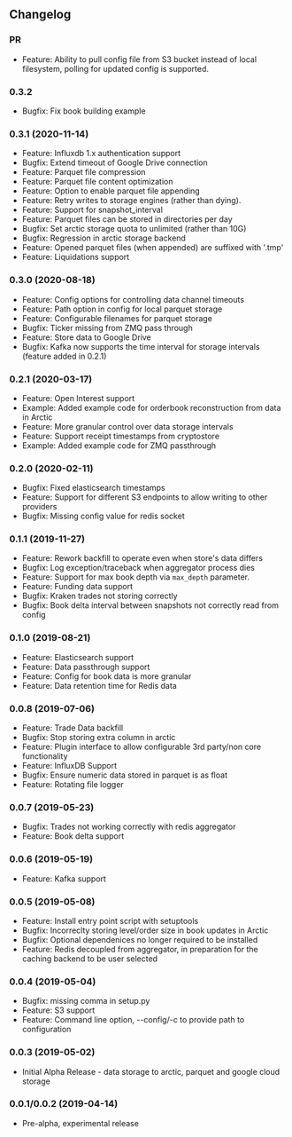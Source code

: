 ## Changelog

### PR
  * Feature: Ability to pull config file from S3 bucket instead of local filesystem, polling for updated config is supported.

### 0.3.2
  * Bugfix: Fix book building example

### 0.3.1 (2020-11-14)
  * Feature: Influxdb 1.x authentication support
  * Bugfix: Extend timeout of Google Drive connection
  * Feature: Parquet file compression
  * Feature: Parquet file content optimization
  * Feature: Option to enable parquet file appending
  * Feature: Retry writes to storage engines (rather than dying).
  * Feature: Support for snapshot_interval
  * Feature: Parquet files can be stored in directories per day
  * Bugfix: Set arctic storage quota to unlimited (rather than 10G)
  * Bugfix: Regression in arctic storage backend
  * Feature: Opened parquet files (when appended) are suffixed with '.tmp'
  * Feature: Liquidations support

### 0.3.0 (2020-08-18)
  * Feature: Config options for controlling data channel timeouts
  * Feature: Path option in config for local parquet storage
  * Feature: Configurable filenames for parquet storage
  * Bugfix: Ticker missing from ZMQ pass through
  * Feature: Store data to Google Drive
  * Bugfix: Kafka now supports the time interval for storage intervals (feature added in 0.2.1)

### 0.2.1 (2020-03-17)
  * Feature: Open Interest support
  * Example: Added example code for orderbook reconstruction from data in Arctic
  * Feature: More granular control over data storage intervals
  * Feature: Support receipt timestamps from cryptostore
  * Example: Added example code for ZMQ passthrough

### 0.2.0 (2020-02-11)
  * Bugfix: Fixed elasticsearch timestamps
  * Feature: Support for different S3 endpoints to allow writing to other providers
  * Bugfix: Missing config value for redis socket
  
### 0.1.1 (2019-11-27)
  * Feature: Rework backfill to operate even when store's data differs
  * Bugfix: Log exception/traceback when aggregator process dies
  * Feature: Support for max book depth via `max_depth` parameter.
  * Feature: Funding data support
  * Bugfix: Kraken trades not storing correctly
  * Bugfix: Book delta interval between snapshots not correctly read from config

### 0.1.0 (2019-08-21)
  * Feature: Elasticsearch support
  * Feature: Data passthrough support
  * Feature: Config for book data is more granular
  * Feature: Data retention time for Redis data

### 0.0.8 (2019-07-06)
  * Feature: Trade Data backfill
  * Bugfix: Stop storing extra column in arctic
  * Feature: Plugin interface to allow configurable 3rd party/non core functionality
  * Feature: InfluxDB Support
  * Bugfix: Ensure numeric data stored in parquet is as float
  * Feature: Rotating file logger

### 0.0.7 (2019-05-23)
  * Bugfix: Trades not working correctly with redis aggregator
  * Feature: Book delta support

### 0.0.6 (2019-05-19)
  * Feature: Kafka support

### 0.0.5 (2019-05-08)
  * Feature: Install entry point script with setuptools
  * Bugfix: Incorreclty storing level/order size in book updates in Arctic
  * Bugfix: Optional dependenices no longer required to be installed
  * Feature: Redis decoupled from aggregator, in preparation for the caching backend to be user selected

### 0.0.4 (2019-05-04)
  * Bugfix: missing comma in setup.py
  * Feature: S3 support
  * Feature: Command line option, --config/-c to provide path to configuration

### 0.0.3 (2019-05-02)
  * Initial Alpha Release - data storage to arctic, parquet and google cloud storage

### 0.0.1/0.0.2 (2019-04-14)
  * Pre-alpha, experimental release
